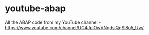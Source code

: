 # youtube-abap
All the ABAP code from my YouTube channel - https://www.youtube.com/channel/UC4JplOwVNqdsiQqSl8o5_Uw/
